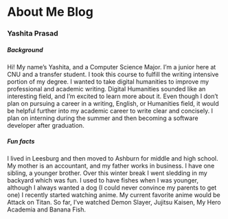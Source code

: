 # About Me Blog 
### Yashita Prasad
##### Background 
Hi! My name’s Yashita, and a Computer Science Major. I’m a junior here at CNU and a transfer student. 
I took this course to fulfill the writing intensive portion of my degree. I wanted to take digital humanities to improve my professional and academic writing. Digital Humanities sounded like an interesting field, and I’m excited to learn more about it. 
Even though I don’t plan on pursuing a career in a writing, English, or Humanities field, it would be helpful further into my academic career to write clear and concisely. 
I plan on interning during the summer and then becoming a software developer after graduation. 
##### Fun facts
I lived in Leesburg and then moved to Ashburn for middle and high school. My mother is an accountant, and my father works in business. I have one sibling, a younger brother. Over this winter break I went sledding in my backyard which was fun. 
I used to have fishes when I was younger, although I always wanted a dog (I could never convince my parents to get one)
I recently started watching anime. My current favorite anime would be Attack on Titan. So far, I’ve watched Demon Slayer, Jujitsu Kaisen, My Hero Academia and Banana Fish. 
